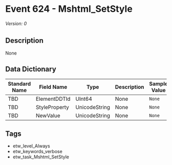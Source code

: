 # Event 624 - Mshtml_SetStyle
###### Version: 0

## Description
None

## Data Dictionary
|Standard Name|Field Name|Type|Description|Sample Value|
|---|---|---|---|---|
|TBD|ElementDDTId|UInt64|None|`None`|
|TBD|StyleProperty|UnicodeString|None|`None`|
|TBD|NewValue|UnicodeString|None|`None`|

## Tags
* etw_level_Always
* etw_keywords_verbose
* etw_task_Mshtml_SetStyle